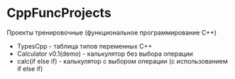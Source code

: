 # CppFuncProjects
Проекты тренировочные (функциональное программирование C++)
- TypesCpp - таблица типов переменных С++
- Calculator v0.1(demo) - калькулятор без выбора операции
- calc(if else if) - калькулятор с выбором операции (с использованием if else if)
